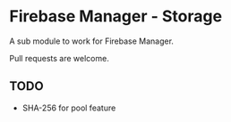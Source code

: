# Firebase Manager - Storage

A sub module to work for Firebase Manager.

Pull requests are welcome.


## TODO

- SHA-256 for pool feature
